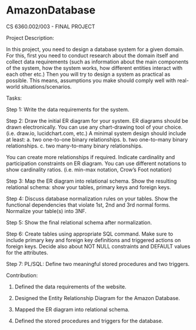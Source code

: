 # AmazonDatabase

CS 6360.002/003 - FINAL PROJECT

Project Description:

In this project, you need to design a database system for a given domain. For this, first you need to conduct research about the domain itself and collect data requirements (such as information about the main components of the system, how the system works, how different entities interact with each other etc.) Then you will try to design a system as practical as possible. This means, assumptions you make should comply well with real-world situations/scenarios. 

Tasks:

Step 1: Write the data requirements for the system.

Step 2: Draw the initial ER diagram for your system. ER diagrams should be drawn electronically. You can use any chart-drawing tool of your choice. (i.e. draw.io, lucidchart.com, etc.)
A minimal system design should include at least: 
a. two one-to-one binary relationships.
b. two one-to-many binary relationships.
c. two many-to-many binary relationships.

You can create more relationships if required.
Indicate cardinality and participation constraints on ER diagram. You can use different notations to show cardinality ratios. (i.e.  min-max notation, Crow’s Foot notation)

Step 3: Map the ER diagram into relational schema. Show the resulting relational schema: show your tables, primary keys and foreign keys.

Step 4: Discuss database normalization rules on your tables. Show the functional dependencies that violate 1st, 2nd and 3rd normal forms. Normalize your table(s) into 3NF.

Step 5: Show the final relational schema after normalization.

Step 6: Create tables using appropriate SQL command. Make sure to include primary key and foreign key definitions and triggered actions on foreign keys. Decide also about NOT NULL constraints and DEFAULT values for the attributes. 

Step 7: PL/SQL: Define two meaningful stored procedures and two triggers.


Contribution:
1. Defined the data requirements of the website.

2. Designed the Entity Relationship Diagram for the Amazon Database.

3. Mapped the ER diagram into relational schema.

4. Defined the stored procedures and triggers for the database.

